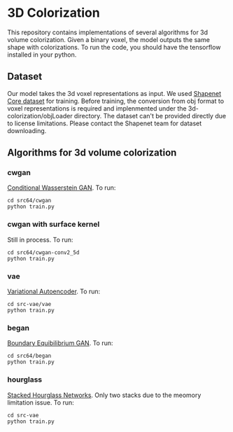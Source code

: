 # 3D Colorization
This repository contains implementations of several algorithms for 3d volume colorization. Given a binary voxel, the model outputs the same shape with colorizations. To run the code, you should have the tensorflow installed in your python. 

## Dataset
Our model takes the 3d voxel representations as input. We used <a href="https://arxiv.org/abs/1512.03012">Shapenet Core dataset</a> for training. Before training, the conversion from obj format to voxel representations is required and implenmented under the 3d-colorization/objLoader directory. The dataset can't be provided directly due to license limitations. Please contact the Shapenet team for dataset downloading. 

## Algorithms for 3d volume colorization

### cwgan 
<a href="https://arxiv.org/abs/1701.07875">Conditional Wasserstein GAN</a>. To run:

    cd src64/cwgan
    python train.py
    
### cwgan with surface kernel
Still in process. To run:

    cd src64/cwgan-conv2_5d
    python train.py

### vae 
<a href="https://arxiv.org/abs/1606.05908">Variational Autoencoder</a>. To run:

    cd src-vae/vae
    python train.py

### began
<a href="https://arxiv.org/abs/1703.10717">Boundary Equibilibrium GAN</a>. To run:

    cd src64/began
    python train.py
    
### hourglass
<a href="https://arxiv.org/abs/1603.06937">Stacked Hourglass Networks</a>. Only two stacks due to the meomory limitation issue. To run:

    cd src-vae
    python train.py


